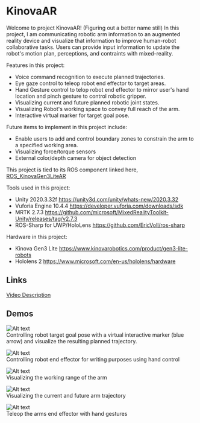 # KinovaAR

Welcome to project KinovaAR! (Figuring out a better name still) 
In this project, I am communicating robotic arm information to an augmented reality device and visualize that information to improve human-robot collaborative tasks. Users can provide input information to update the robot's motion plan, perceptions, and contraints with mixed-reality.

Features in this project:
- Voice command recognition to execute planned trajectories.
- Eye gaze control to teleop robot end effector to target areas.
- Hand Gesture control to telop robot end effector to mirror user's hand location and pinch gesture to control robotic gripper.
- Visualizing current and future planned robotic joint states.
- Visualizing Robot's working space to convey full reach of the arm. 
- Interactive virtual marker for target goal pose.  


Future items to implement in this project include:
- Enable users to add and control boundary zones to constrain the arm to a specified working area.
- Visualizing force/torque sensors 
- External color/depth camera for object detection

This project is tied to its ROS component linked here, [ROS_KinovaGen3LiteAR](https://github.com/DreVinciCode/ROS_KinovaGen3LiteAR)

Tools used in this project:
- Unity 2020.3.32f https://unity3d.com/unity/whats-new/2020.3.32
- Vuforia Engine 10.4.4 https://developer.vuforia.com/downloads/sdk 
- MRTK 2.7.3 https://github.com/microsoft/MixedRealityToolkit-Unity/releases/tag/v2.7.3
- ROS-Sharp for UWP/HoloLens https://github.com/EricVoll/ros-sharp

Hardware in this project:
- Kinova Gen3 Lite https://www.kinovarobotics.com/product/gen3-lite-robots
- Hololens 2 https://www.microsoft.com/en-us/hololens/hardware


## Links
[Video Description](https://tufts.box.com/s/y2gx2r3261boq6xjpdam7sukgjzlorau)

## Demos

![Alt text](Demos/interactive_marker.gif)
<br/> Controlling robot target goal pose with a virtual interactive marker (blue arrow) and visualize the resulting planned trajectory. 

![Alt text](Demos/cursive_demo.gif)
<br/> Controlling robot end effector for writing purposes using hand control

![Alt text](Demos/SafetyZoneKinova.gif)
<br/> Visualizing the working range of the arm

![Alt text](Demos/currentfuture.gif)
<br/> Visualizing the current and future arm trajectory 

![Alt text](Demos/handgesturecontrol.gif)
<br/> Teleop the arms end effector with hand gestures

